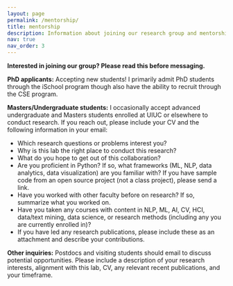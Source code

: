```yaml
---
layout: page
permalink: /mentorship/
title: mentorship
description: Information about joining our research group and mentorship opportunities.
nav: true
nav_order: 3
---
```


**Interested in joining our group? Please read this before messaging.**

<!-- _I receive many email requests and cannot respond to them all. To increase your chances of receiving a response, please be as specific in your message and request as possible._

## Join our group -->

**PhD applicants:** Accepting new students! I primarily admit PhD students through the iSchool program though also have the ability to recruit through the CSE program.

**Masters/Undergraduate students:** I occasionally accept advanced undergraduate and Masters students enrolled at UIUC or elsewhere to conduct research. If you reach out, please include your CV and the following information in your email:

* Which research questions or problems interest you?
* Why is this lab the right place to conduct this research?
* What do you hope to get out of this collaboration?
* Are you proficient in Python? If so, what frameworks (ML, NLP, data analytics, data visualization) are you familiar with? If you have sample code from an open source project (not a class project), please send a link.
* Have you worked with other faculty before on research? If so, summarize what you worked on.
* Have you taken any courses with content in NLP, ML, AI, CV, HCI, data/text mining, data science, or research methods (including any you are currently enrolled in)?
* If you have led any research publications, please include these as an attachment and describe your contributions.

**Other inquiries:** Postdocs and visiting students should email to discuss potential opportunities. Please include a description of your research interests, alignment with this lab, CV, any relevant recent publications, and your timeframe. 